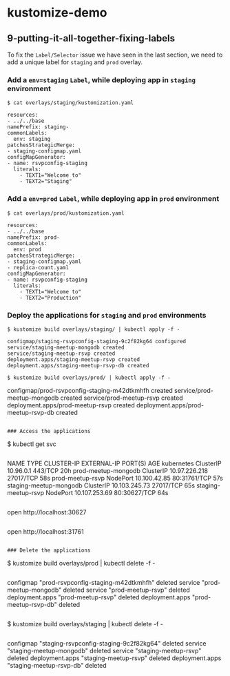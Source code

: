 # kustomize-demo

## 9-putting-it-all-together-fixing-labels

To fix the `Label/Selector` issue we have seen in the last section, we need to add a unique label for `staging` and `prod` overlay. 

### Add a `env=staging` `Label`, while deploying app in `staging` environment
```
$ cat overlays/staging/kustomization.yaml
```
```
resources:
- ../../base
namePrefix: staging-
commonLabels:
  env: staging
patchesStrategicMerge:
- staging-configmap.yaml
configMapGenerator:
- name: rsvpconfig-staging
  literals:
    - TEXT1="Welcome to"
    - TEXT2="Staging"
```

### Add a `env=prod` `Label`, while deploying app in `prod` environment
```
$ cat overlays/prod/kustomization.yaml
```
```
resources:
- ../../base
namePrefix: prod-
commonLabels:
  env: prod
patchesStrategicMerge:
- staging-configmap.yaml
- replica-count.yaml
configMapGenerator:
- name: rsvpconfig-staging
  literals:
    - TEXT1="Welcome to"
    - TEXT2="Production"
```

### Deploy the applications for `staging` and `prod` environments
```
$ kustomize build overlays/staging/ | kubectl apply -f -
```
```
configmap/staging-rsvpconfig-staging-9c2f82kg64 configured
service/staging-meetup-mongodb created
service/staging-meetup-rsvp created
deployment.apps/staging-meetup-rsvp created
deployment.apps/staging-meetup-rsvp-db created
```
```
$ kustomize build overlays/prod/ | kubectl apply -f -
```
configmap/prod-rsvpconfig-staging-m42dtkmhfh created
service/prod-meetup-mongodb created
service/prod-meetup-rsvp created
deployment.apps/prod-meetup-rsvp created
deployment.apps/prod-meetup-rsvp-db created
```

### Access the applications
```
$ kubectl get svc
```
```
NAME                     TYPE        CLUSTER-IP      EXTERNAL-IP   PORT(S)        AGE
kubernetes               ClusterIP   10.96.0.1       <none>        443/TCP        20h
prod-meetup-mongodb      ClusterIP   10.97.226.218   <none>        27017/TCP      58s
prod-meetup-rsvp         NodePort    10.100.42.85    <none>        80:31761/TCP   57s
staging-meetup-mongodb   ClusterIP   10.103.245.73   <none>        27017/TCP      65s
staging-meetup-rsvp      NodePort    10.107.253.69   <none>        80:30627/TCP   64s
```

```
open http://localhost:30627
```

```
open http://localhost:31761
```

### Delete the applications
```
$ kustomize build overlays/prod |  kubectl delete -f -
```
```
configmap "prod-rsvpconfig-staging-m42dtkmhfh" deleted
service "prod-meetup-mongodb" deleted
service "prod-meetup-rsvp" deleted
deployment.apps "prod-meetup-rsvp" deleted
deployment.apps "prod-meetup-rsvp-db" deleted
```
```
$ kustomize build overlays/staging |  kubectl delete -f -
```
```
configmap "staging-rsvpconfig-staging-9c2f82kg64" deleted
service "staging-meetup-mongodb" deleted
service "staging-meetup-rsvp" deleted
deployment.apps "staging-meetup-rsvp" deleted
deployment.apps "staging-meetup-rsvp-db" deleted
```
